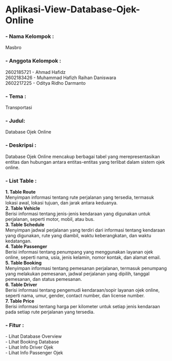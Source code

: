 # Aplikasi-View-Database-Ojek-Online
<h3>
<b>- Nama Kelompok :</b></h3>Masbro<br>
<h3><b>- Anggota Kelompok :</b></h3>
2602185721 - Ahmad Hafidz<br>
2602183426 - Muhammad Hafizh Raihan Daniswara<br>
2602217225 - Oditya Ridho Darmanto<br>
<h3><b>- Tema :</b></h3>Transportasi<br>
<h3><b>- Judul:</b></h3>Database Ojek Online<br>
<h3><b>- Deskripsi :</b></h3>
Database Ojek Online mencakup berbagai tabel yang merepresentasikan entitas dan hubungan antara entitas-entitas yang terlibat dalam sistem ojek online.<br>

<h3><b>- List Table : </b><br></h3>
<b>1. Table Route</b><br>
Menyimpan informasi tentang rute perjalanan yang tersedia, termasuk lokasi awal, lokasi tujuan, dan jarak antara keduanya.<br>
<b>2. Table Vehicle</b><br>
Berisi informasi tentang jenis-jenis kendaraan yang digunakan untuk perjalanan, seperti motor, mobil, atau bus.<br>
<b>3. Table Schedule</b><br>
Menyimpan jadwal perjalanan yang terdiri dari informasi tentang kendaraan yang digunakan, rute yang diambil, waktu keberangkatan, dan waktu kedatangan.<br>
<b>4. Table Passenger</b><br>
Berisi informasi tentang penumpang yang menggunakan layanan ojek online, seperti nama, usia, jenis kelamin, nomor kontak, dan alamat email.<br>
<b>5. Table Booking</b><br>
Menyimpan informasi tentang pemesanan perjalanan, termasuk penumpang yang melakukan pemesanan, jadwal perjalanan yang dipilih, tanggal pemesanan, dan status pemesanan.<br>
<b>6. Table Driver</b><br>
Berisi informasi tentang pengemudi kendaraan/sopir layanan ojek online, seperti nama, umur, gender, contact number, dan license number.<br>
<b>7. Table Price</b><br>
Berisi informasi tentang harga per kilometer untuk setiap jenis kendaraan pada setiap rute perjalanan yang tersedia.<br>

<h3><b>- Fitur :</b></h3>
- Lihat Database Overview<br>
- Lihat Booking Database<br>
- Lihat Info Driver Ojek<br>
- Lihat Info Passenger Ojek<br>
